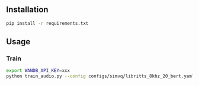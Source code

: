 ## Installation

```bash
pip install -r requirements.txt
```

## Usage

### Train

```bash
export WANDB_API_KEY=xxx
python train_audio.py --config configs/simvq/libritts_8khz_20_bert.yaml
```
